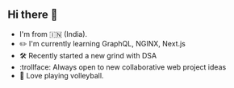 ## Hi there 👋

- I'm from 🇮🇳 (India).
- :pencil2: I'm currently learning GraphQL, NGINX, Next.js
- :hammer_and_wrench: Recently started a new grind with DSA
- :trollface: Always open to new collaborative web project ideas
- :volleyball: Love playing volleyball.
